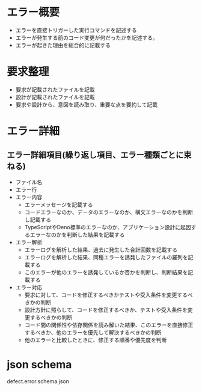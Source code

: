 # エラー概要

- エラーを直接トリガーした実行コマンドを記述する
- エラーが発生する前のコード変更が何だったかを記述する。
- エラーが起きた理由を総合的に記載する

# 要求整理

- 要求が記載されたファイルを記載
- 設計が記載されたファイルを記載
- 要求や設計から、意図を読み取り、重要な点を要約して記載

# エラー詳細

## エラー詳細項目(繰り返し項目、エラー種類ごとに束ねる)

- ファイル名
- エラー行
- エラー内容
  - エラーメッセージを記載する
  - コードエラーなのか、データのエラーなのか、構文エラーなのかを判断し記載する
  - TypeScriptやDeno標準のエラーなのか、アプリケーション設計に起因するエラーなのかを判断した結果を記載する
- エラー解析
  - エラーログを解析した結果、過去に発生した合計回数を記載する
  - エラーログを解析した結果、同種エラーを誘発したファイルの羅列を記載する
  - このエラーが他のエラーを誘発しているか否かを判断し、判断結果を記載する
- エラー対応
  - 要求に対して、コードを修正するべきかテストや受入条件を変更するべきかの判断
  - 設計方針に照らして、コードを修正するべきか、テストや受入条件を変更するべきかの判断
  - コード間の関係性や依存関係を読み解いた結果、このエラーを直接修正するべきか、他のエラーを優先して解決するべきかの判断
  - 他のエラーと比較したときに、修正する順番や優先度を判断

# json schema

defect.error.schema.json
